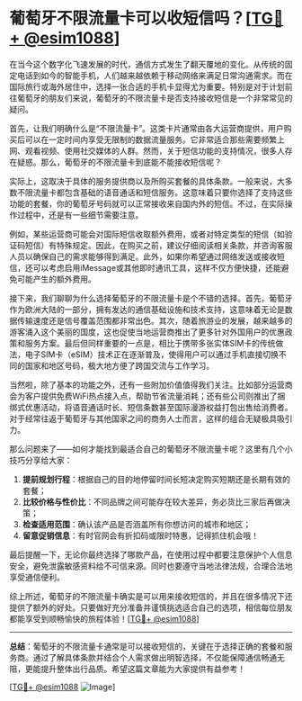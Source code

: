 # 葡萄牙不限流量卡可以收短信吗？[[TG💪+ @esim1088](https://t.me/s/esim1088)]

在当今这个数字化飞速发展的时代，通信方式发生了翻天覆地的变化。从传统的固定电话到如今的智能手机，人们越来越依赖于移动网络来满足日常沟通需求。而在国际旅行或海外居住中，选择一张合适的手机卡显得尤为重要。特别是对于计划前往葡萄牙的朋友们来说，葡萄牙的不限流量卡是否支持接收短信是一个非常常见的疑问。

首先，让我们明确什么是“不限流量卡”。这类卡片通常由各大运营商提供，用户购买后可以在一定时间内享受无限制的数据流量服务。它非常适合那些需要频繁上网、观看视频、使用社交媒体的人群。然而，关于短信功能的支持情况，很多人存在疑惑。那么，葡萄牙的不限流量卡到底能不能接收短信呢？

实际上，这取决于具体的服务提供商以及所购买套餐的具体条款。一般来说，大多数不限流量卡都包含基础的语音通话和短信服务。这意味着只要你选择了支持这些功能的套餐，你的葡萄牙号码就可以正常接收来自国内外的短信。不过，在实际操作过程中，还是有一些细节需要注意。

例如，某些运营商可能会对国际短信收取额外费用，或者对特定类型的短信（如验证码短信）有特殊规定。因此，在购买之前，建议仔细阅读相关条款，并咨询客服人员以确保自己的需求能够得到满足。此外，如果你希望通过网络发送或接收短信，还可以考虑启用iMessage或其他即时通讯工具，这样不仅方便快捷，还能避免可能产生的额外费用。

接下来，我们聊聊为什么选择葡萄牙的不限流量卡是个不错的选择。首先，葡萄牙作为欧洲大陆的一部分，拥有发达的通信基础设施和技术支持，这意味着无论是数据传输速度还是信号覆盖范围都非常出色。其次，随着旅游业的发展，越来越多的游客涌入这个美丽的国度，这也促使当地运营商推出了更多针对外国用户的优惠政策和服务方案。最后但同样重要的一点是，相比于携带多张实体SIM卡的传统做法，电子SIM卡（eSIM）技术正在逐渐普及，使得用户可以通过手机直接切换不同的国家和地区号码，极大地方便了跨国交流与工作学习。

当然啦，除了基本的功能之外，还有一些附加价值值得我们关注。比如部分运营商会为客户提供免费WiFi热点接入点，帮助节省流量消耗；还有些公司则推出了捆绑式优惠活动，将语音通话时长、短信条数甚至国际漫游权益打包出售给消费者。对于经常往返于葡萄牙与其他国家之间的商务人士而言，这样的组合无疑极具吸引力。

那么问题来了——如何才能找到最适合自己的葡萄牙不限流量卡呢？这里有几个小技巧分享给大家：

1. **提前规划行程**：根据自己的目的地停留时间长短决定购买短期还是长期有效的套餐；
2. **比较价格与性价比**：不同品牌之间可能存在较大差异，务必货比三家后再做决策；
3. **检查适用范围**：确认该产品是否涵盖所有你想访问的城市和地区；
4. **留意促销信息**：有时官网会有折扣码或限时特惠，记得抓住机会哦！

最后提醒一下，无论你最终选择了哪款产品，在使用过程中都要注意保护个人信息安全，避免泄露敏感资料给不可信来源。同时也要遵守当地法律法规，合理合法地享受通信便利。

综上所述，葡萄牙的不限流量卡确实是可以用来接收短信的，并且在很多情况下还提供了额外的好处。只要做好充分准备并谨慎挑选适合自己的选项，相信每位朋友都能享受到顺畅愉快的旅程体验！[[TG💪+ @esim1088](https://t.me/s/esim1088)]

---

**总结**：葡萄牙的不限流量卡通常是可以接收短信的，关键在于选择正确的套餐和服务商。通过了解具体条款并结合个人需求做出明智选择，不仅能保障通信畅通无阻，更能提升整体出行品质。希望这篇文章能为大家提供有益参考！

[[TG💪+ @esim1088](https://t.me/s/esim1088) ![Image](https://i.postimg.cc/4NQfJmqS/Snipaste-2025-05-13-00-14-12.png)]
